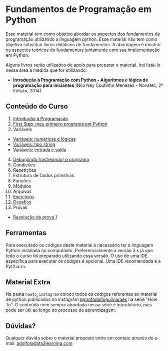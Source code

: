 # Fundamentos de Programação em Python

Esse material tem como objetivo abordar os aspectos dos fundamentos de programação utilizando a linguagem python. Esse material não tem como objetivo substituir livros didáticos de fundamentos. A abordagem é mostrar os aspectos teóricos de fundamentos juntamente com sua implementação em Python.

Alguns livros serão utilizados de apoio para preparar o material. Irei listá-lo nessa área a medida que for utilizando: 

* **Introdução à Programação com Python - Algoritmos e lógica de programação para iniciantes** (Nilo Ney Coutinho Menezes - Novatec, 2ª Edição, 2014)

## Conteúdo do Curso

1. [Introdução à Programação](https://nbviewer.jupyter.org/github/adolfoguimaraes/learningpython/blob/master/programming_introduction/01_Introducao.ipynb)
2. [First Step: meu primeiro programa em Python](https://nbviewer.jupyter.org/github/adolfoguimaraes/learningpython/blob/master/programming_introduction/02_FirstStep.ipynb)
3. Variáveis
 - [Variáveis: numéricas e lógicas](https://nbviewer.jupyter.org/github/adolfoguimaraes/learningpython/blob/master/programming_introduction/03_Variaveis_numerica_logica.ipynb)
 - [Variáveis: tipo string](https://nbviewer.jupyter.org/github/adolfoguimaraes/learningpython/blob/master/programming_introduction/03_Variaveis_string.ipynb)
 - [Variáveis: entrada e saída](https://nbviewer.jupyter.org/github/adolfoguimaraes/learningpython/blob/master/programming_introduction/03_Variaveis_entrada_saida.ipynb)
4. [Debugando (rastreando) o programa](https://nbviewer.jupyter.org/github/adolfoguimaraes/learningpython/blob/master/programming_introduction/04_debugando.ipynb)
5. [Condições](https://nbviewer.jupyter.org/github/adolfoguimaraes/learningpython/blob/master/programming_introduction/05_Condicoes.ipynb) 
6. Repetições 
7. Estrutura de Dados primitivas
8. Funções
9. Módulos
10. Arquivos
11. [Exercícios](https://nbviewer.jupyter.org/github/adolfoguimaraes/learningpython/blob/master/programming_introduction/100_exercicios.ipynb)
12. [Desafios](https://nbviewer.jupyter.org/github/adolfoguimaraes/learningpython/blob/master/programming_introduction/101_Desafios.ipynb)
13. Provas
 - [Resolução da prova 1](https://nbviewer.jupyter.org/github/adolfoguimaraes/learningpython/blob/master/programming_introduction/200_Prova1.ipynb)

## Ferramentas

Para executado os códigos deste material é necessário ter a linguagem Python instalada no computador. Preferencialmente a versão 3.x já que todo o curso foi preparado utilizando essa versão. O uso de uma IDE específica para executar os códigos é opcional. Uma IDE recomendada é a PyCharm. 

## Material Extra

Na pasta `howto_instagram` coloco todos os códigos referentes ao material de python publicados no instagram [@profadolfoguimaraes](http://www.instagram.com/profadolfoguimaraes) na série "How To". O conteúdo nem sempre abordado nessa série é introdutório, mas pode ser útil ao longo do processo de aprendizagem.

## Dúvidas? 

Qualquer dúvida sobre o material proposto entre em contato através do e-mail: adolfo@data2learning.com 